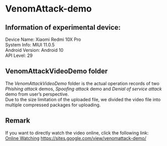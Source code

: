 # VenomAttack-demo

## Information of experimental device:  
Device Name: Xiaomi Redmi 10X Pro  
System Info: MIUI 11.0.5  
Android Version: Android 10  
API Level: 29  

## VenomAttackVideoDemo folder
The *VenomAttackVideoDemo* folder is the actual operation records of two *Phishing attack* demos, *Spoofing attack* demo and *Denial of service attack* demo from user’s perspective.  
Due to the size limitation of the uploaded file, we divided the video file into multiple compressed packages for uploading.  

## Remark
If you want to directly watch the video online, click the following link:  
[Online Watching](https://sites.google.com/view/venomattack-demo/) https://sites.google.com/view/venomattack-demo/
